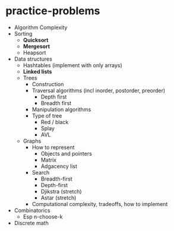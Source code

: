practice-problems
=================

* Algorithm Complexity
* Sorting
    * **Quicksort**
    * **Mergesort**
    * Heapsort
* Data structures
    * Hashtables (implement with only arrays) 
    * **Linked lists**
    * Trees
        * Construction
        * Traversal algorithms (incl inorder, postorder, preorder)
            * Depth first
            * Breadth first
        * Manipulation algorithms
        * Type of tree
            * Red / black
            * Splay
            * AVL
    * Graphs
        * How to represent
            * Objects and pointers
            * Matrix
            * Adgacency list
        * Search
            * Breadth-first
            * Depth-first
            * Djikstra (stretch)
            * Astar (stretch)
        * Computational complexity, tradeoffs, how to implement
* Combinatorics
    * Esp n-choose-k
* Discrete math

